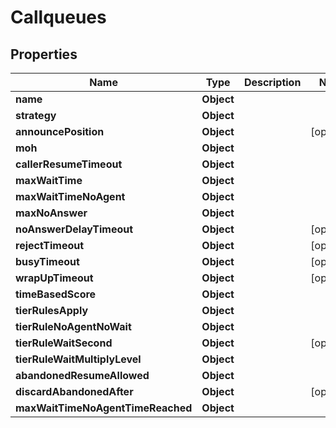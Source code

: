

# Callqueues


## Properties

| Name | Type | Description | Notes |
|------------ | ------------- | ------------- | -------------|
|**name** | **Object** |  |  |
|**strategy** | **Object** |  |  |
|**announcePosition** | **Object** |  |  [optional] |
|**moh** | **Object** |  |  |
|**callerResumeTimeout** | **Object** |  |  |
|**maxWaitTime** | **Object** |  |  |
|**maxWaitTimeNoAgent** | **Object** |  |  |
|**maxNoAnswer** | **Object** |  |  |
|**noAnswerDelayTimeout** | **Object** |  |  [optional] |
|**rejectTimeout** | **Object** |  |  [optional] |
|**busyTimeout** | **Object** |  |  [optional] |
|**wrapUpTimeout** | **Object** |  |  [optional] |
|**timeBasedScore** | **Object** |  |  |
|**tierRulesApply** | **Object** |  |  |
|**tierRuleNoAgentNoWait** | **Object** |  |  |
|**tierRuleWaitSecond** | **Object** |  |  [optional] |
|**tierRuleWaitMultiplyLevel** | **Object** |  |  |
|**abandonedResumeAllowed** | **Object** |  |  |
|**discardAbandonedAfter** | **Object** |  |  [optional] |
|**maxWaitTimeNoAgentTimeReached** | **Object** |  |  |



